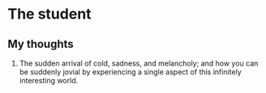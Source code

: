 # The student

## My thoughts 
1. The sudden arrival of cold, sadness, and melancholy; and how you can be suddenly jovial by experiencing a single aspect of this infinitely interesting world.